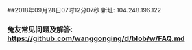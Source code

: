 ##2018年09月28日07时12分07秒 新址: 104.248.196.122
### 兔友常见问题及解答: https://github.com/wanggonging/d/blob/w/FAQ.md
